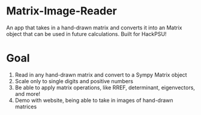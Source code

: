 # Matrix-Image-Reader
An app that takes in a hand-drawn matrix and converts it into an Matrix object that can be used in future calculations. Built for HackPSU!

# Goal
1. Read in any hand-drawn matrix and convert to a Sympy Matrix object
2. Scale only to single digits and positive numbers
3. Be able to apply matrix operations, like RREF, determinant, eigenvectors, and more!
4. Demo with website, being able to take in images of hand-drawn matrices